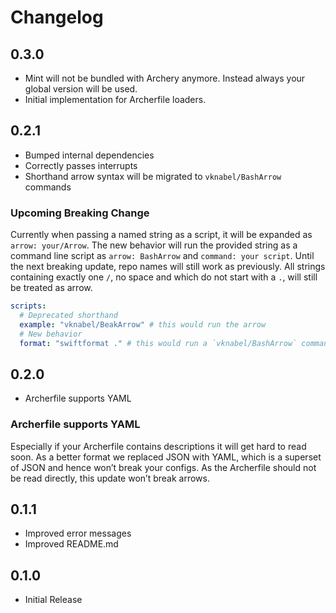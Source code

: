 # Changelog

## 0.3.0

* Mint will not be bundled with Archery anymore. Instead always your global version will be used.
* Initial implementation for Archerfile loaders.

## 0.2.1

* Bumped internal dependencies
* Correctly passes interrupts
* Shorthand arrow syntax will be migrated to `vknabel/BashArrow` commands

### Upcoming Breaking Change

Currently when passing a named string as a script, it will be expanded as `arrow: your/Arrow`.
The new behavior will run the provided string as a command line script as `arrow: BashArrow` and `command: your script`.
Until the next breaking update, repo names will still work as previously.
All strings containing exactly one `/`, no space and which do not start with a `.`, will still be treated as arrow.

```yaml
scripts:
  # Deprecated shorthand
  example: "vknabel/BeakArrow" # this would run the arrow
  # New behavior
  format: "swiftformat ." # this would run a `vknabel/BashArrow` command
```

## 0.2.0

* Archerfile supports YAML

### Archerfile supports YAML

Especially if your Archerfile contains descriptions it will get hard to read soon.
As a better format we replaced JSON with YAML, which is a superset of JSON and hence won’t break your configs.
As the Archerfile should not be read directly, this update won’t break arrows.

## 0.1.1

* Improved error messages
* Improved README.md

## 0.1.0

* Initial Release
